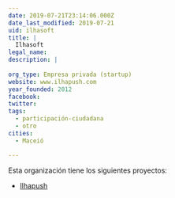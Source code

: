 ```yaml
---
date: 2019-07-21T23:14:06.000Z
date_last_modified: 2019-07-21
uid: ilhasoft
title: |
  Ilhasoft
legal_name: 
description: |
  
org_type: Empresa privada (startup)
website: www.ilhapush.com
year_founded: 2012
facebook: 
twitter: 
tags:
  - participación-ciudadana
  - otro
cities: 
  - Maceió

---
```


Esta organización tiene los siguientes proyectos:

- [Ilhapush](/proyectos/ilhapush)

